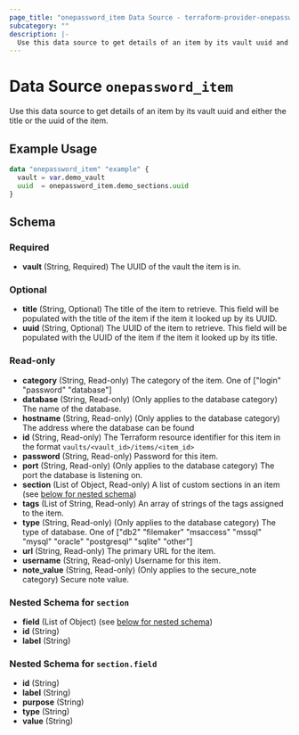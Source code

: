 ```yaml
---
page_title: "onepassword_item Data Source - terraform-provider-onepassword"
subcategory: ""
description: |-
  Use this data source to get details of an item by its vault uuid and either the title or the uuid of the item.
---
```


# Data Source `onepassword_item`

Use this data source to get details of an item by its vault uuid and either the title or the uuid of the item.

## Example Usage

```terraform
data "onepassword_item" "example" {
  vault = var.demo_vault
  uuid  = onepassword_item.demo_sections.uuid
}
```

## Schema

### Required

- **vault** (String, Required) The UUID of the vault the item is in.

### Optional

- **title** (String, Optional) The title of the item to retrieve. This field will be populated with the title of the item if the item it looked up by its UUID.
- **uuid** (String, Optional) The UUID of the item to retrieve. This field will be populated with the UUID of the item if the item it looked up by its title.

### Read-only

- **category** (String, Read-only) The category of the item. One of ["login" "password" "database"]
- **database** (String, Read-only) (Only applies to the database category) The name of the database.
- **hostname** (String, Read-only) (Only applies to the database category) The address where the database can be found
- **id** (String, Read-only) The Terraform resource identifier for this item in the format `vaults/<vault_id>/items/<item_id>`
- **password** (String, Read-only) Password for this item.
- **port** (String, Read-only) (Only applies to the database category) The port the database is listening on.
- **section** (List of Object, Read-only) A list of custom sections in an item (see [below for nested schema](#nestedatt--section))
- **tags** (List of String, Read-only) An array of strings of the tags assigned to the item.
- **type** (String, Read-only) (Only applies to the database category) The type of database. One of ["db2" "filemaker" "msaccess" "mssql" "mysql" "oracle" "postgresql" "sqlite" "other"]
- **url** (String, Read-only) The primary URL for the item.
- **username** (String, Read-only) Username for this item.
- **note_value** (String, Read-only) (Only applies to the secure_note category) Secure note value.

<a id="nestedatt--section"></a>
### Nested Schema for `section`

- **field** (List of Object) (see [below for nested schema](#nestedobjatt--section--field))
- **id** (String)
- **label** (String)

<a id="nestedobjatt--section--field"></a>
### Nested Schema for `section.field`

- **id** (String)
- **label** (String)
- **purpose** (String)
- **type** (String)
- **value** (String)


